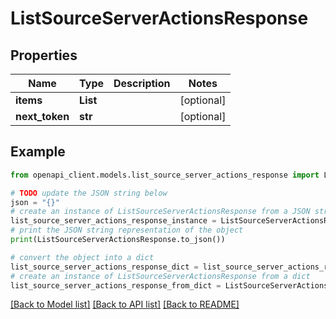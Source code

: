 # ListSourceServerActionsResponse


## Properties

Name | Type | Description | Notes
------------ | ------------- | ------------- | -------------
**items** | **List** |  | [optional] 
**next_token** | **str** |  | [optional] 

## Example

```python
from openapi_client.models.list_source_server_actions_response import ListSourceServerActionsResponse

# TODO update the JSON string below
json = "{}"
# create an instance of ListSourceServerActionsResponse from a JSON string
list_source_server_actions_response_instance = ListSourceServerActionsResponse.from_json(json)
# print the JSON string representation of the object
print(ListSourceServerActionsResponse.to_json())

# convert the object into a dict
list_source_server_actions_response_dict = list_source_server_actions_response_instance.to_dict()
# create an instance of ListSourceServerActionsResponse from a dict
list_source_server_actions_response_from_dict = ListSourceServerActionsResponse.from_dict(list_source_server_actions_response_dict)
```
[[Back to Model list]](../README.md#documentation-for-models) [[Back to API list]](../README.md#documentation-for-api-endpoints) [[Back to README]](../README.md)


